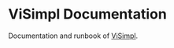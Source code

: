 # ViSimpl Documentation

Documentation and runbook of [ViSimpl](https://github.com/vg-lab/visimpl).

